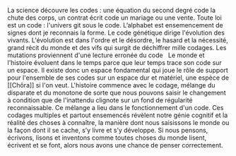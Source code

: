 La science découvre les codes : une équation du second degré code la chute des corps, un contrat écrit code un mariage ou une vente. Toute loi est un code : l'univers git sous le code. L’alphabet est ensemencement de signes dont je reconnais la forme. Le code génétique dirige l'évolution des vivants. L'évolution est dans l'ordre et le désordre, le hasard et la nécessité, grand récit du monde et des vifs qui surgit de déchiffrer mille codages. Les mutations proviennent d'une lecture erronée du code 
 
Le monde et l'histoire évoluent dans le temps parce que leur temps trace son code sur un espace. Il existe donc un espace fondamental qui joue le rôle de support pour l'ensemble de ses codes sur un espace dur et matériel, une espèce de [[Chôra]] si l'on veut. L'histoire commence avec le codage, mélange du disparate et du monotone de sorte que nous pouvons saisir le changement à condition que de l'inattendu clignote sur un fond de régularité reconnaissable. Ce mélange a lieu dans le fonctionnement d'un code. Ces codages multiples et partout ensemencés révèlent notre génie cognitif et la réalité des choses à connaître, la manière dont nous saisissons le monde ou la façon dont il se cache, s’y livre et s’y développe. Si nous pensons, écrivons, lisons et inventons comme toutes choses du monde lisent, écrivent et se font, alors nous avons une chance de penser correctement.